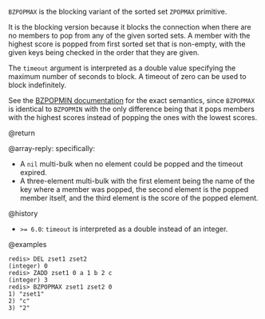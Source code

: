 `BZPOPMAX` is the blocking variant of the sorted set `ZPOPMAX` primitive.

It is the blocking version because it blocks the connection when there are no
members to pop from any of the given sorted sets. A member with the highest
score is popped from first sorted set that is non-empty, with the given keys
being checked in the order that they are given.

The `timeout` argument is interpreted as a double value specifying the maximum
number of seconds to block. A timeout of zero can be used to block indefinitely.

See the [BZPOPMIN documentation][cb] for the exact semantics, since `BZPOPMAX`
is identical to `BZPOPMIN` with the only difference being that it pops members
with the highest scores instead of popping the ones with the lowest scores.

[cb]: /commands/bzpopmin

@return

@array-reply: specifically:

- A `nil` multi-bulk when no element could be popped and the timeout expired.
- A three-element multi-bulk with the first element being the name of the key
  where a member was popped, the second element is the popped member itself, and
  the third element is the score of the popped element.

@history

- `>= 6.0`: `timeout` is interpreted as a double instead of an integer.

@examples

```
redis> DEL zset1 zset2
(integer) 0
redis> ZADD zset1 0 a 1 b 2 c
(integer) 3
redis> BZPOPMAX zset1 zset2 0
1) "zset1"
2) "c"
3) "2"
```
